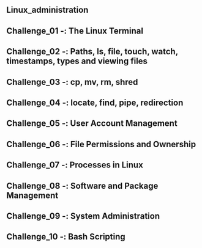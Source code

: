 ## Linux_administration
Challenge_01 -: The Linux Terminal 
---
Challenge_02 -: Paths, ls, file, touch, watch, timestamps, types and viewing files  
---
Challenge_03 -: cp, mv, rm, shred  
---
Challenge_04 -: locate, find, pipe, redirection  
---
Challenge_05 -: User Account Management  
---
Challenge_06 -: File Permissions and Ownership  
---
Challenge_07 -: Processes in Linux 
---
Challenge_08 -: Software and Package Management 
---
Challenge_09 -: System Administration 
---
Challenge_10 -: Bash Scripting 
---
